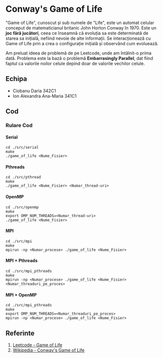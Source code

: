 # Conway's Game of Life

"Game of Life", cunoscut și sub numele de "Life", este un automat celular conceput de matematicianul britanic John Horton Conway în 1970. Este un **joc fără jucători**, ceea ce înseamnă că evoluția sa este determinată de starea sa inițială, nefiind nevoie de alte informații. Se interacționează cu Game of Life prin a crea o configurație inițială și observând cum evoluează.

Am preluat ideea de problemă de pe Leetcode, unde am întâlnit-o prima dată. Problema este la bază o problemă **Embarrasingly Parallel**, dat fiind faptul ca valorile noilor celule depind doar de valorile vechilor celule.

## Echipa

- Ciobanu Daria 342C1
- Ion Alexandra Ana-Maria 341C1

## Cod

### Rulare Cod

#### Serial

    cd ./src/serial
    make
    ./game_of_life <Nume_Fisier>

#### Pthreads

    cd ./src/pthread
    make
    ./game_of_life <Nume_Fisier> <Numar_thread-uri>

#### OpenMP

    cd ./src/openmp
    make
    export OMP_NUM_THREADS=<Numar_thread-uri>
    ./game_of_life <Nume_Fisier>

#### MPI

    cd ./src/mpi
    make
    mpirun -np <Numar_procese> ./game_of_life <Nume_Fisier>

#### MPI + Pthreads

    cd ./src/mpi_pthreads
    make
    mpirun -np <Numar_procese> ./game_of_life <Nume_Fisier> <Numar_threaduri_pe_proces>

#### MPI + OpenMP

    cd ./src/mpi_pthreads
    make
    export OMP_NUM_THREADS=<Numar_threaduri_pe_proces>
    mpirun -np <Numar_procese> ./game_of_life <Nume_Fisier>

## Referinte

1. [Leetcode - Game of Life](https://leetcode.com/problems/game-of-life/)
2. [Wikipedia - Conway's Game of Life](https://en.wikipedia.org/wiki/Conway%27s_Game_of_Life)